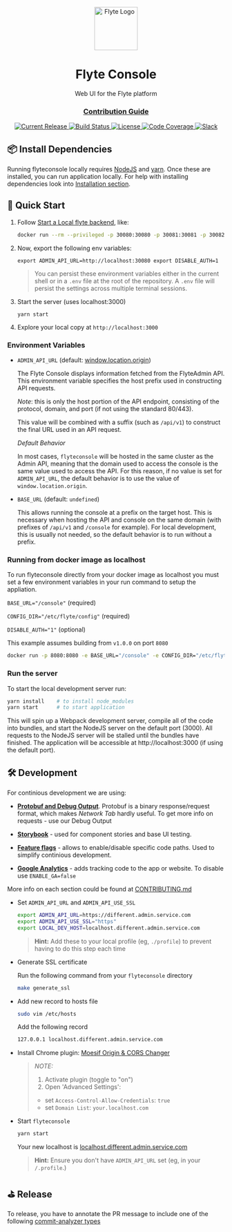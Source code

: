 <html>
    <p align="center"> 
        <img src="https://github.com/flyteorg/flyte/blob/master/rsts/images/flyte_circle_gradient_1_4x4.png" alt="Flyte Logo" width="100">
    </p>
    <h1 align="center">
        Flyte Console
    </h1>
    <p align="center">
        Web UI for the Flyte platform
    </p>
    <h3 align="center">
        <a href="CONTRIBUTING.md">Contribution Guide</a>
    </h3>
</html>

<p align="center">
  <a href="https://github.com/lyft/flyteconsole/releases/latest">
      <img src="https://img.shields.io/github/release/lyft/flyteconsole.svg" alt="Current Release" />
  </a>
  <a href="https://travis-ci.org/lyft/flyteconsole">
      <img src="https://travis-ci.org/lyft/flyteconsole.svg?branch=master" alt="Build Status" />
  </a>
  <a href="http://www.apache.org/licenses/LICENSE-2.0.html">
      <img src="https://img.shields.io/badge/LICENSE-Apache2.0-ff69b4.svg" alt="License" />
  </a>
  <a href="https://codecov.io/gh/lyft/flyteconsole">
      <img src="https://img.shields.io/codecov/c/github/lyft/flyteconsole.svg" alt="Code Coverage" />
  </a>
  <a href="https://slack.flyte.org">
      <img src="https://img.shields.io/badge/slack-join_chat-white.svg?logo=slack&style=social" alt="Slack" />
  </a>
</p>

## 📦 Install Dependencies

Running flyteconsole locally requires [NodeJS](https://nodejs.org) and
[yarn](https://yarnpkg.com). Once these are installed, you can run application locally.
For help with installing dependencies look into
[Installation section](CONTRIBUTING.md#-install-dependencies).

## 🚀 Quick Start

1. Follow [Start a Local flyte backend](https://docs.flyte.org/en/latest/getting_started/index.html), like:
    ```bash
    docker run --rm --privileged -p 30080:30080 -p 30081:30081 -p 30082:30082 -p 30084:30084 cr.flyte.org/flyteorg/flyte-sandbox
    ```
2. Now, export the following env variables:

    `export ADMIN_API_URL=http://localhost:30080 export DISABLE_AUTH=1`

    > You can persist these environment variables either in the current shell or in a `.env` file at the root
    > of the repository. A `.env` file will persist the settings across multiple terminal
    > sessions.

3. Start the server (uses localhost:3000)

    `yarn start`

4. Explore your local copy at `http://localhost:3000`

### Environment Variables

-   `ADMIN_API_URL` (default: [window.location.origin](https://developer.mozilla.org/en-US/docs/Web/API/Window/location>))

    The Flyte Console displays information fetched from the FlyteAdmin API. This
    environment variable specifies the host prefix used in constructing API requests.

    _Note_: this is only the host portion of the API endpoint, consisting of the
    protocol, domain, and port (if not using the standard 80/443).

    This value will be combined with a suffix (such as `/api/v1`) to construct the
    final URL used in an API request.

    _Default Behavior_

    In most cases, `flyteconsole` will be hosted in the same cluster as the Admin
    API, meaning that the domain used to access the console is the same value used to
    access the API. For this reason, if no value is set for `ADMIN_API_URL`, the
    default behavior is to use the value of `window.location.origin`.

-   `BASE_URL` (default: `undefined`)

    This allows running the console at a prefix on the target host. This is
    necessary when hosting the API and console on the same domain (with prefixes of
    `/api/v1` and `/console` for example). For local development, this is
    usually not needed, so the default behavior is to run without a prefix.

### Running from docker image as localhost

To run flyteconsole directly from your docker image as localhost you must set a
few environment variables in your run command to setup the appliation.

`BASE_URL="/console"` (required)

`CONFIG_DIR="/etc/flyte/config"` (required)

`DISABLE_AUTH="1"` (optional)

This example assumes building from `v1.0.0` on port `8080`

```bash
docker run -p 8080:8080 -e BASE_URL="/console" -e CONFIG_DIR="/etc/flyte/config" -e DISABLE_AUTH="1" ghcr.io/flyteorg/flyteconsole:v1.0.0
```

### Run the server

To start the local development server run:

```bash
yarn install    # to install node_modules
yarn start      # to start application
```

This will spin up a Webpack development server, compile all of the code into bundles,
and start the NodeJS server on the default port (3000). All requests to the NodeJS server
will be stalled until the bundles have finished. The application will be accessible
at http://localhost:3000 (if using the default port).

## 🛠 Development

For continious development we are using:

-   **[Protobuf and Debug Output](CONTRIBUTING.md#protobuf-and-debug-output)**.
    Protobuf is a binary response/request format, which makes _Network Tab_ hardly useful.
    To get more info on requests - use our Debug Output
-   **[Storybook](CONTRIBUTING.md#storybook)**
    \- used for component stories and base UI testing.

-   **[Feature flags](CONTRIBUTING.md#feature-flags)**
    \- allows to enable/disable specific code paths. Used to simplify continious development.

-   **[Google Analytics](CONTRIBUTING.md#google-analytics)**
    \- adds tracking code to the app or website. To disable use `ENABLE_GA=false`

More info on each section could be found at [CONTRIBUTING.md](CONTRIBUTING.md)

-   Set `ADMIN_API_URL` and `ADMIN_API_USE_SSL`

    ```bash
    export ADMIN_API_URL=https://different.admin.service.com
    export ADMIN_API_USE_SSL="https"
    export LOCAL_DEV_HOST=localhost.different.admin.service.com
    ```

    > **Hint:** Add these to your local profile (eg, `./profile`) to prevent having to do this step each time

-   Generate SSL certificate

    Run the following command from your `flyteconsole` directory

    ```bash
    make generate_ssl
    ```

-   Add new record to hosts file

    ```bash
    sudo vim /etc/hosts
    ```

    Add the following record

    ```bash
    127.0.0.1 localhost.different.admin.service.com
    ```

-   Install Chrome plugin: [Moesif Origin & CORS Changer](https://chrome.google.com/webstore/detail/moesif-origin-cors-change/digfbfaphojjndkpccljibejjbppifbc)

    > _NOTE:_
    >
    > 1. Activate plugin (toggle to "on")
    > 1. Open 'Advanced Settings':
    >
    > -   set `Access-Control-Allow-Credentials`: `true`
    > -   set `Domain List`: `your.localhost.com`

-   Start `flyteconsole`

    ```bash
    yarn start
    ```

    Your new localhost is [localhost.different.admin.service.com](http://localhost.different.admin.service.com)

    > **Hint:** Ensure you don't have `ADMIN_API_URL` set (eg, in your `/.profile`.)

## ⛳️ Release

To release, you have to annotate the PR message to include one of the following [commit-analyzer types](https://github.com/semantic-release/commit-analyzer#rules-matching)
